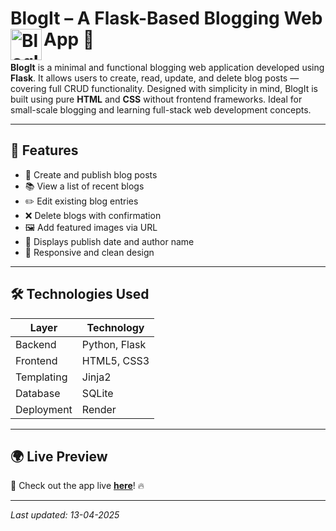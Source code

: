 <div>
  <h1> BlogIt – A Flask-Based Blogging Web App 📝 <img src="./static/favicon.ico" width="50" alt="BlogIt Logo" align="left"></h1>
</div>

**BlogIt** is a minimal and functional blogging web application developed using **Flask**. It allows users to create, read, update, and delete blog posts — covering full CRUD functionality. Designed with simplicity in mind, BlogIt is built using pure **HTML** and **CSS** without frontend frameworks. Ideal for small-scale blogging and learning full-stack web development concepts.

---

## 🚀 Features

- 📝 Create and publish blog posts
- 📚 View a list of recent blogs
- ✏️ Edit existing blog entries
- ❌ Delete blogs with confirmation
- 🖼️ Add featured images via URL
- 📅 Displays publish date and author name
- 🎨 Responsive and clean design

---

## 🛠️ Technologies Used

| Layer         | Technology        |
|---------------|-------------------|
| Backend       | Python, Flask     |
| Frontend      | HTML5, CSS3       |
| Templating    | Jinja2            |
| Database      | SQLite            |
| Deployment    | Render            |

---

## 🌍 **Live Preview**
🚀 Check out the app live **[here](https://blogit-flask-project.onrender.com/)**! 🔥

---

_Last updated: 13-04-2025_


